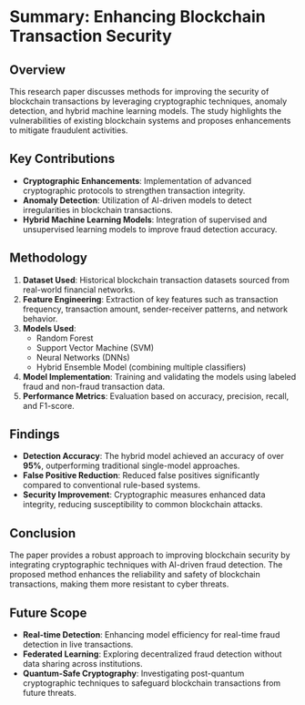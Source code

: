 # Summary: Enhancing Blockchain Transaction Security

## Overview
This research paper discusses methods for improving the security of blockchain transactions by leveraging cryptographic techniques, anomaly detection, and hybrid machine learning models. The study highlights the vulnerabilities of existing blockchain systems and proposes enhancements to mitigate fraudulent activities.

## Key Contributions
- **Cryptographic Enhancements**: Implementation of advanced cryptographic protocols to strengthen transaction integrity.
- **Anomaly Detection**: Utilization of AI-driven models to detect irregularities in blockchain transactions.
- **Hybrid Machine Learning Models**: Integration of supervised and unsupervised learning models to improve fraud detection accuracy.

## Methodology
1. **Dataset Used**: Historical blockchain transaction datasets sourced from real-world financial networks.
2. **Feature Engineering**: Extraction of key features such as transaction frequency, transaction amount, sender-receiver patterns, and network behavior.
3. **Models Used**:
   - Random Forest
   - Support Vector Machine (SVM)
   - Neural Networks (DNNs)
   - Hybrid Ensemble Model (combining multiple classifiers)
4. **Model Implementation**: Training and validating the models using labeled fraud and non-fraud transaction data.
5. **Performance Metrics**: Evaluation based on accuracy, precision, recall, and F1-score.

## Findings
- **Detection Accuracy**: The hybrid model achieved an accuracy of over **95%**, outperforming traditional single-model approaches.
- **False Positive Reduction**: Reduced false positives significantly compared to conventional rule-based systems.
- **Security Improvement**: Cryptographic measures enhanced data integrity, reducing susceptibility to common blockchain attacks.

## Conclusion
The paper provides a robust approach to improving blockchain security by integrating cryptographic techniques with AI-driven fraud detection. The proposed method enhances the reliability and safety of blockchain transactions, making them more resistant to cyber threats.

## Future Scope
- **Real-time Detection**: Enhancing model efficiency for real-time fraud detection in live transactions.
- **Federated Learning**: Exploring decentralized fraud detection without data sharing across institutions.
- **Quantum-Safe Cryptography**: Investigating post-quantum cryptographic techniques to safeguard blockchain transactions from future threats.
